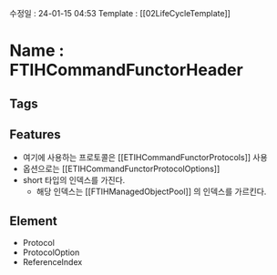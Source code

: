 수정일 : 24-01-15 04:53
Template : [[02LifeCycleTemplate]]
# Name : FTIHCommandFunctorHeader
## Tags

## Features
+ 여기에 사용하는 프로토콜은 [[ETIHCommandFunctorProtocols]] 사용
+ 옵션으로는 [[ETIHCommandFunctorProtocolOptions]]
+ short 타입의 인덱스를 가진다. 
	+ 해당 인덱스는 [[FTIHManagedObjectPool]] 의 인덱스를 가르킨다.
## Element
+ Protocol
+ ProtocolOption
+ ReferenceIndex


